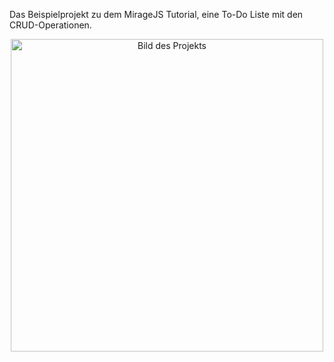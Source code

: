 <p>Das Beispielprojekt zu dem MirageJS Tutorial, eine To-Do Liste mit den CRUD-Operationen.<p>

<p align="center">
  <img src="/BlogMirageJS.png" alt="Bild des Projekts" width="500">
</p>

